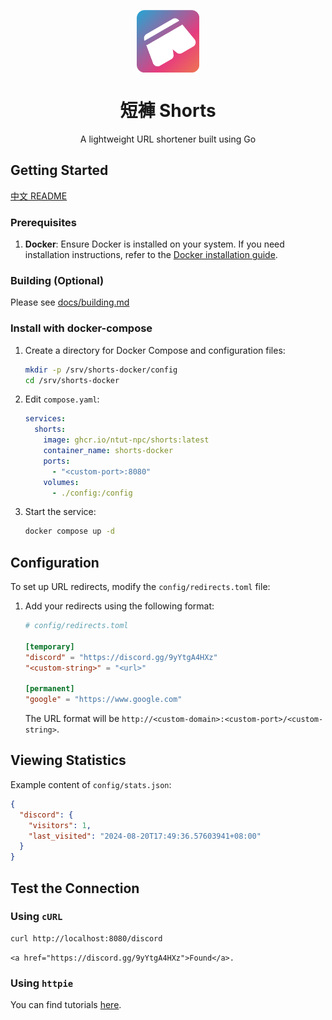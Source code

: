 <p align="center">
  <img src="docs/shorts.png" alt="Shorts Logo" align="center" width="100" height="100">
</p>

<h1 align="center">短褲 Shorts</h1>

<p align="center">A lightweight URL shortener built using Go</p>

## Getting Started
[中文 README](README_TW.md)
### Prerequisites

1. **Docker**: Ensure Docker is installed on your system. If you need installation instructions, refer to the [Docker installation guide](https://docs.docker.com/engine/install/).

### Building (Optional)
Please see [docs/building.md](docs/building.md)

### Install with docker-compose
1. Create a directory for Docker Compose and configuration files:
    ```sh
    mkdir -p /srv/shorts-docker/config
    cd /srv/shorts-docker
    ```
1. Edit `compose.yaml`:

    ```yaml
    services:
      shorts:
        image: ghcr.io/ntut-npc/shorts:latest
        container_name: shorts-docker
        ports:
          - "<custom-port>:8080"
        volumes:
          - ./config:/config
    ```

1. Start the service:
    ```sh
    docker compose up -d
    ```

## Configuration

To set up URL redirects, modify the `config/redirects.toml` file:

1. Add your redirects using the following format:
    ```toml
    # config/redirects.toml

    [temporary]
    "discord" = "https://discord.gg/9yYtgA4HXz"
    "<custom-string>" = "<url>"

    [permanent]
    "google" = "https://www.google.com"
    ```
   The URL format will be `http://<custom-domain>:<custom-port>/<custom-string>`.

## Viewing Statistics
Example content of `config/stats.json`:

```json
{
  "discord": {
    "visitors": 1,
    "last_visited": "2024-08-20T17:49:36.57603941+08:00"
  }
}
```

## Test the Connection
### Using `cURL`
```sh
curl http://localhost:8080/discord
```
```
<a href="https://discord.gg/9yYtgA4HXz">Found</a>.
```

### Using `httpie`
You can find tutorials [here](https://httpie.io/).
